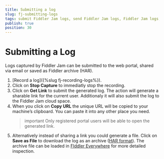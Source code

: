 ```yaml
---
title: Submitting a log
slug: fj-submitting-logs
tags: submit Fiddler Jam logs, send Fiddler Jam logs, Fiddler Jam logs, Fiddler Jam capturing, Fiddler Jam recording,
publish: true
position: 30
---
```



# Submitting a Log

Logs captured by Fiddler Jam can be submitted to the web portal, shared via email or saved as Fiddler archive (HAR).


1. [Record a log]({%slug fj-recording-logs%}).
2. Click on **Stop Capture** to immediatly stop the recording.
3. Click on **Get Link** to submit the generated log. The action will generate a sharable link for the current user. Additionaly it will also submit the log to the Fiddler Jam cloud space.
4. When you click on **Copy URL** the unique URL will be copied to your machine’s clipboard. You can paste it into any other place you need.
    >important Only registered portal users will be able to open the generated link.
5. Alternatively instead of sharing a link you could generate a file. Click on **Save as File** to download the log as an archive ([HAR format](https://en.wikipedia.org/wiki/HAR_(file_format))). The archive file can be loaded in [FIddler Everywhere](https://www.telerik.com/download/fiddler-everywhere) for more detailed inspection.